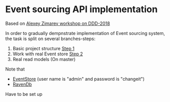 # Event sourcing API implementation
Based on [Alexey Zimarev workshop on DDD-2018](https://github.com/UbiquitousAS/WorkshopEventSourcing)

In order to gradually dempnstrate implementation of Event sourcing system, the task is split on several branches-steps:
1. Basic project structure [Step 1](https://github.com/SergeyVolodko/KeepKeeper/tree/step-1)
2. Work with real Event store [Step 2](https://github.com/SergeyVolodko/KeepKeeper/tree/step-2-real-event-store)
3. Real read models (On master)

Note that
- [EventStore](https://eventstore.org/downloads/) (user name is "admin" and password is "changeit")
- [RavenDb](https://ravendb.net/downloads)

Have to be set up
